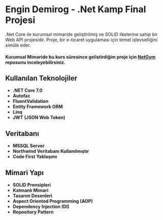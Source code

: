# Engin Demirog - .Net Kamp Final Projesi

.Net Core ile kurumsal mimaride geliştirilmiş ve SOLID ilkelerine sahip bir Web API projesidir. 
Proje, bir e-ticaret uygulaması için temel işlevselliğini simüle eder. 

#### **Kurumsal Mimaride bu kurs süresince geliştirdiğim proje için [NetGym](https://github.com/0Baris/NetGymBackend) reposunu inceleyebilirsiniz.**

## Kullanılan Teknolojiler

*  **.NET Core 7.0**
*  **Autofac**
*  **FluentValidation**
*  **Entity Framework ORM**
*  **Linq**
*  **JWT (JSON Web Token)**

## Veritabanı

*  **MSSQL Server**
*  **Northwind Veritabanı Kullanılmıştır**
*  **Code First Yaklaşımı**


## Mimari Yapı

*  **SOLID Prensipleri**
*  **Katmanlı Mimari**
*  **Tasarım Desenleri** 
*  **Aspect Oriented Programming (AOP)**
*  **Dependency Injection (DI)**
*  **Repository Pattern**

